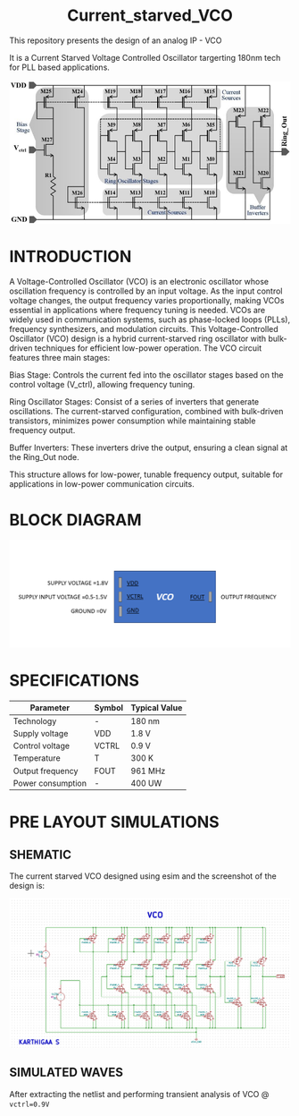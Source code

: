 <h1 align="center"> Current_starved_VCO</h1>
This repository presents the design of an analog IP - VCO

It is a Current Starved Voltage Controlled Oscillator targerting 180nm tech for PLL based applications.
</br>
</br>
<img src="https://github.com/Karthigaa-S/Current_starved_VCO/blob/main/images/Linearized-current-starved-Voltage-Controlled-Oscillator.png">
# INTRODUCTION
A Voltage-Controlled Oscillator (VCO) is an electronic oscillator whose oscillation frequency is controlled by an input voltage. As the input control voltage changes, the output frequency varies proportionally, making VCOs essential in applications where frequency tuning is needed. VCOs are widely used in communication systems, such as phase-locked loops (PLLs), frequency synthesizers, and modulation circuits.
This Voltage-Controlled Oscillator (VCO) design is a hybrid current-starved ring oscillator with bulk-driven techniques for efficient low-power operation. The VCO circuit features three main stages:

Bias Stage: Controls the current fed into the oscillator stages based on the control voltage (V_ctrl), allowing frequency tuning.

Ring Oscillator Stages: Consist of a series of inverters that generate oscillations. The current-starved configuration, combined with bulk-driven transistors, minimizes power consumption while maintaining stable frequency output.

Buffer Inverters: These inverters drive the output, ensuring a clean signal at the Ring_Out node.

This structure allows for low-power, tunable frequency output, suitable for applications in low-power communication circuits.
# BLOCK DIAGRAM
<img src="images/Screenshot 2024-11-03 102856.png">

# SPECIFICATIONS

| Parameter           | Symbol     | Typical Value |
| ------------------- | ---------- | ------------- |
| Technology          | -          | 180 nm        |
| Supply voltage      | VDD        | 1.8 V         |
| Control voltage     | VCTRL      | 0.9 V         |
| Temperature         | T          | 300 K         |
| Output frequency    | FOUT       | 961 MHz       |
| Power consumption   | -          | 400 UW        |

# PRE LAYOUT SIMULATIONS 
## SHEMATIC
The current starved VCO designed using esim and the screenshot of the design is:

 <img src="images/Screenshot 2024-11-03 101120.png">

 ## SIMULATED WAVES
After extracting the netlist and performing transient analysis of VCO @ ` vctrl=0.9V `
